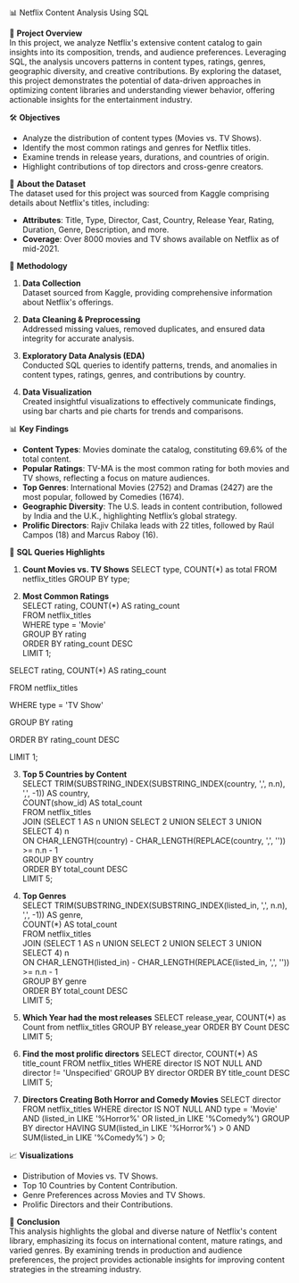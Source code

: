 📊 Netflix Content Analysis Using SQL  

🎯 **Project Overview**  
In this project, we analyze Netflix's extensive content catalog to gain insights into its composition, trends, and audience preferences. Leveraging SQL, 
the analysis uncovers patterns in content types, ratings, genres, geographic diversity, and creative contributions.  By exploring the dataset, this project demonstrates
the potential of data-driven approaches in optimizing content libraries and understanding viewer behavior, offering actionable insights for the entertainment industry.  

🛠️ **Objectives**  
- Analyze the distribution of content types (Movies vs. TV Shows).  
- Identify the most common ratings and genres for Netflix titles.  
- Examine trends in release years, durations, and countries of origin.  
- Highlight contributions of top directors and cross-genre creators.  

📂 **About the Dataset**  
The dataset used for this project was sourced from Kaggle comprising details about Netflix's titles, including:  
- **Attributes**: Title, Type, Director, Cast, Country, Release Year, Rating, Duration, Genre, Description, and more.  
- **Coverage**: Over 8000 movies and TV shows available on Netflix as of mid-2021.  

📝 **Methodology**  

1. **Data Collection**  
   Dataset sourced from Kaggle, providing comprehensive information about Netflix's offerings.  

2. **Data Cleaning & Preprocessing**  
   Addressed missing values, removed duplicates, and ensured data integrity for accurate analysis.  

3. **Exploratory Data Analysis (EDA)**  
   Conducted SQL queries to identify patterns, trends, and anomalies in content types, ratings, genres, and contributions by country.  

4. **Data Visualization**  
   Created insightful visualizations to effectively communicate findings, using bar charts and pie charts for trends and comparisons.  

 📊 **Key Findings**  

- **Content Types**: Movies dominate the catalog, constituting 69.6% of the total content.  
- **Popular Ratings**: TV-MA is the most common rating for both movies and TV shows, reflecting a focus on mature audiences.  
- **Top Genres**: International Movies (2752) and Dramas (2427) are the most popular, followed by Comedies (1674).  
- **Geographic Diversity**: The U.S. leads in content contribution, followed by India and the U.K., highlighting Netflix’s global strategy.  
- **Prolific Directors**: Rajiv Chilaka leads with 22 titles, followed by Raúl Campos (18) and Marcus Raboy (16).  

 🔧 **SQL Queries Highlights**  

 1. **Count Movies vs. TV Shows** 
SELECT type, COUNT(*) as total FROM netflix_titles GROUP BY type;  

2. **Most Common Ratings**   
SELECT rating, COUNT(*) AS rating_count  
FROM netflix_titles  
WHERE type = 'Movie'  
GROUP BY rating  
ORDER BY rating_count DESC  
LIMIT 1;

SELECT rating, COUNT(*) AS rating_count

 FROM netflix_titles
 
 WHERE type = 'TV Show'
 
 GROUP BY rating
 
 ORDER BY rating_count DESC
 
 LIMIT 1;

3. **Top 5 Countries by Content**  
SELECT TRIM(SUBSTRING_INDEX(SUBSTRING_INDEX(country, ',', n.n), ',', -1)) AS country,  
       COUNT(show_id) AS total_count  
FROM netflix_titles  
JOIN (SELECT 1 AS n UNION SELECT 2 UNION SELECT 3 UNION SELECT 4) n  
ON CHAR_LENGTH(country) - CHAR_LENGTH(REPLACE(country, ',', '')) >= n.n - 1  
GROUP BY country  
ORDER BY total_count DESC  
LIMIT 5;  
 
4. **Top Genres**   
SELECT TRIM(SUBSTRING_INDEX(SUBSTRING_INDEX(listed_in, ',', n.n), ',', -1)) AS genre,  
       COUNT(*) AS total_count  
FROM netflix_titles  
JOIN (SELECT 1 AS n UNION SELECT 2 UNION SELECT 3 UNION SELECT 4) n  
ON CHAR_LENGTH(listed_in) - CHAR_LENGTH(REPLACE(listed_in, ',', '')) >= n.n - 1  
GROUP BY genre  
ORDER BY total_count DESC  
LIMIT 5;

5. **Which Year had the most releases**
SELECT release_year, COUNT(*) as Count from netflix_titles GROUP BY release_year ORDER BY Count DESC LIMIT 5;

6. **Find the most prolific directors**
SELECT director, COUNT(*) AS title_count
FROM netflix_titles
WHERE director IS NOT NULL AND director != 'Unspecified'
GROUP BY director
ORDER BY title_count DESC
LIMIT 5;

7. **Directors Creating Both Horror and Comedy Movies**
SELECT director
FROM netflix_titles
WHERE director IS NOT NULL
  AND type = 'Movie'
  AND (listed_in LIKE '%Horror%' OR listed_in LIKE '%Comedy%')
GROUP BY director
HAVING SUM(listed_in LIKE '%Horror%') > 0
   AND SUM(listed_in LIKE '%Comedy%') > 0;

📈 **Visualizations**  
- Distribution of Movies vs. TV Shows.  
- Top 10 Countries by Content Contribution.  
- Genre Preferences across Movies and TV Shows.  
- Prolific Directors and their Contributions.  

🚀 **Conclusion**  
This analysis highlights the global and diverse nature of Netflix's content library, emphasizing its focus on international content, mature ratings,
and varied genres. By examining trends in production and audience preferences, the project provides actionable insights for improving content strategies in the
streaming industry.  
